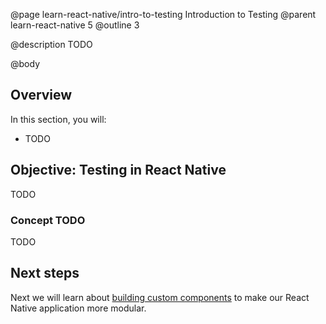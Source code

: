 @page learn-react-native/intro-to-testing Introduction to Testing
@parent learn-react-native 5
@outline 3

@description TODO

@body

## Overview

In this section, you will:

- TODO

## Objective: Testing in React Native

TODO

### Concept TODO

TODO

## Next steps

Next we will learn about [building custom components](./building-custom-components.html) to make our React Native application more modular.